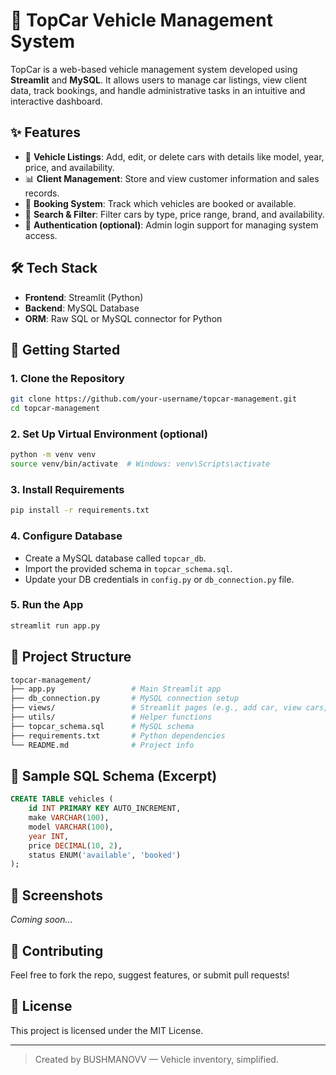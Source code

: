 # 🚗 TopCar Vehicle Management System

TopCar is a web-based vehicle management system developed using **Streamlit** and **MySQL**. It allows users to manage car listings, view client data, track bookings, and handle administrative tasks in an intuitive and interactive dashboard.

## ✨ Features

* 🧾 **Vehicle Listings**: Add, edit, or delete cars with details like model, year, price, and availability.
* 📊 **Client Management**: Store and view customer information and sales records.
* 📆 **Booking System**: Track which vehicles are booked or available.
* 🔎 **Search & Filter**: Filter cars by type, price range, brand, and availability.
* 🔐 **Authentication (optional)**: Admin login support for managing system access.

## 🛠️ Tech Stack

* **Frontend**: Streamlit (Python)
* **Backend**: MySQL Database
* **ORM**: Raw SQL or MySQL connector for Python

## 🚀 Getting Started

### 1. Clone the Repository

```bash
git clone https://github.com/your-username/topcar-management.git
cd topcar-management
```

### 2. Set Up Virtual Environment (optional)

```bash
python -m venv venv
source venv/bin/activate  # Windows: venv\Scripts\activate
```

### 3. Install Requirements

```bash
pip install -r requirements.txt
```

### 4. Configure Database

* Create a MySQL database called `topcar_db`.
* Import the provided schema in `topcar_schema.sql`.
* Update your DB credentials in `config.py` or `db_connection.py` file.

### 5. Run the App

```bash
streamlit run app.py
```

## 📂 Project Structure

```bash
topcar-management/
├── app.py                 # Main Streamlit app
├── db_connection.py       # MySQL connection setup
├── views/                 # Streamlit pages (e.g., add car, view cars, etc.)
├── utils/                 # Helper functions
├── topcar_schema.sql      # MySQL schema
├── requirements.txt       # Python dependencies
└── README.md              # Project info
```

## 🧪 Sample SQL Schema (Excerpt)

```sql
CREATE TABLE vehicles (
    id INT PRIMARY KEY AUTO_INCREMENT,
    make VARCHAR(100),
    model VARCHAR(100),
    year INT,
    price DECIMAL(10, 2),
    status ENUM('available', 'booked')
);
```

## 📸 Screenshots

*Coming soon...*

## 🤝 Contributing

Feel free to fork the repo, suggest features, or submit pull requests!

## 📄 License

This project is licensed under the MIT License.

---

> Created by BUSHMANOVV — Vehicle inventory, simplified.
